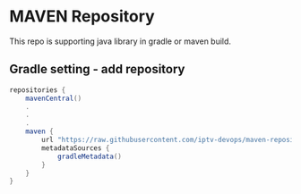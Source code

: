# MAVEN Repository

This repo is supporting java library in gradle or maven build.

## Gradle setting - add repository
```groovy
repositories {
    mavenCentral()
    .
    .
    .
    maven {
        url "https://raw.githubusercontent.com/iptv-devops/maven-repository/main"
        metadataSources {
            gradleMetadata()
        }
    }
}
```
